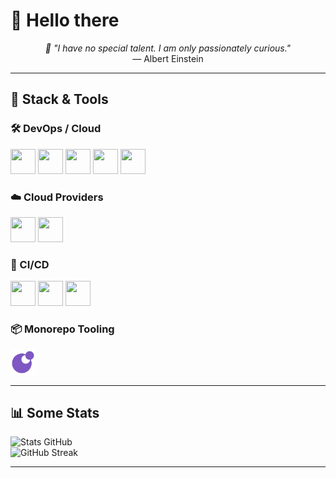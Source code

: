 # 👋 Hello there

<p align="center">
  <em>💬 "I have no special talent. I am only passionately curious."</em>  
  <br>
  — Albert Einstein
</p>

---

## 🚀 Stack & Tools
### 🛠️ DevOps / Cloud
<p align="left">
  <img src="https://cdn.jsdelivr.net/gh/devicons/devicon/icons/docker/docker-original.svg" width="40" height="40"/> 
  <img src="https://cdn.jsdelivr.net/gh/devicons/devicon/icons/kubernetes/kubernetes-plain.svg" width="40" height="40"/> 
  <img src="https://cdn.jsdelivr.net/gh/devicons/devicon/icons/terraform/terraform-original.svg" width="40" height="40"/> 
  <img src="https://cdn.jsdelivr.net/gh/devicons/devicon/icons/ansible/ansible-original.svg" width="40" height="40"/> 
  <img src="https://cdn.jsdelivr.net/gh/devicons/devicon/icons/traefikproxy/traefikproxy-original.svg" width="40" height="40"/> 

</p>


### ☁️ Cloud Providers
<p align="left">
  <img src="https://cdn.jsdelivr.net/gh/devicons/devicon/icons/amazonwebservices/amazonwebservices-original-wordmark.svg" width="40" height="40"/>
  <img src="https://cdn.jsdelivr.net/gh/devicons/devicon/icons/googlecloud/googlecloud-original.svg" width="40" height="40"/>

### 🔄 CI/CD
<p align="left">
  <img src="https://cdn.jsdelivr.net/gh/devicons/devicon/icons/github/github-original.svg" width="40" height="40"/>
  <img src="https://cdn.jsdelivr.net/gh/devicons/devicon/icons/gitlab/gitlab-original.svg" width="40" height="40"/>
  <img src="https://tekton.dev//favicons/favicon.ico" width="40" height="40"/>

</p>



### 📦 Monorepo Tooling
<p align="left">
  <img src="https://raw.githubusercontent.com/material-extensions/vscode-material-icon-theme/bd0b2f6e8b9f07ae50bb8aa4bdefa3172d24cf01/icons/moon.svg" width="40" height="40"/> <!-- ex: Moon -->
</p>

---

## 📊 Some Stats
![Stats GitHub](https://github-readme-stats.vercel.app/api?username=Duc-LLR&show_icons=true&theme=tokyonight)  
![GitHub Streak](https://streak-stats.demolab.com?user=Duc-LLR&theme=tokyonight)

---

